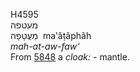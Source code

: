 <body>
  <p>H4595<br>  מעטפה  <br> מַעֲטָפָה  ‎  ma‛ăṭâphâh  <br><i>mah-at-aw-faw‘ </i><br>From <a href="h5848.htm">5848</a>  a <i>cloak: - </i>mantle.<br></p>
 </body>